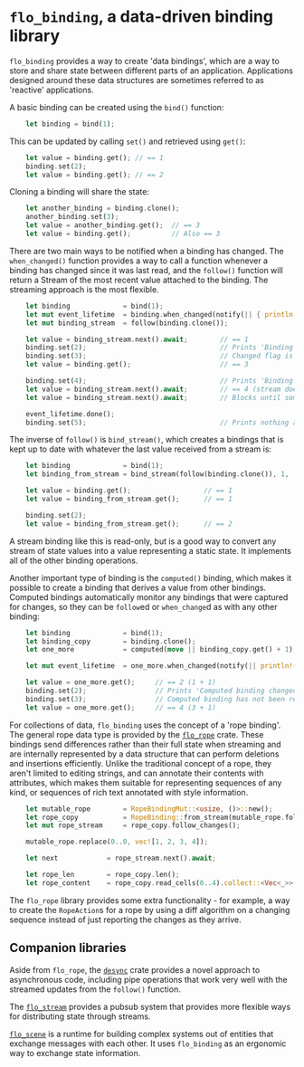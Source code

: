 
# `flo_binding`, a data-driven binding library

`flo_binding` provides a way to create 'data bindings', which are a way to store
and share state between different parts of an application. Applications designed
around these data structures are sometimes referred to as 'reactive' applications.

A basic binding can be created using the `bind()` function:

```Rust
    let binding = bind(1);
```

This can be updated by calling `set()` and retrieved using `get()`:

```Rust
    let value = binding.get(); // == 1
    binding.set(2);
    let value = binding.get(); // == 2
```

Cloning a binding will share the state:

```Rust
    let another_binding = binding.clone();
    another_binding.set(3);
    let value = another_binding.get();  // == 3
    let value = binding.get();          // Also == 3
```

There are two main ways to be notified when a binding has changed. The 
`when_changed()` function provides a way to call a function whenever a binding
has changed since it was last read, and the `follow()` function will return a 
Stream of the most recent value attached to the binding. The streaming approach
is the most flexible.

```Rust
    let binding             = bind(1);
    let mut event_lifetime  = binding.when_changed(notify(|| { println!("Binding changed"); }));
    let mut binding_stream  = follow(binding.clone());

    let value = binding_stream.next().await;        // == 1
    binding.set(2);                                 // Prints 'Binding changed'
    binding.set(3);                                 // Changed flag is set, so prints nothing
    let value = binding.get();                      // == 3

    binding.set(4);                                 // Prints 'Binding changed' again
    let value = binding_stream.next().await;        // == 4 (stream does not return intermediate values)
    let value = binding_stream.next().await;        // Blocks until something elsewhere updates the binding

    event_lifetime.done();
    binding.set(5);                                 // Prints nothing as the 'when_changed' event has been deregistered
```

The inverse of `follow()` is `bind_stream()`, which creates a bindings that is kept
up to date with whatever the last value received from a stream is:

```Rust
    let binding             = bind(1);
    let binding_from_stream = bind_stream(follow(binding.clone()), 1, |_old_value, new_value| new_value);

    let value = binding.get();                  // == 1
    let value = binding_from_stream.get();      // == 1

    binding.set(2);
    let value = binding_from_stream.get();      // == 2
```

A stream binding like this is read-only, but is a good way to convert any stream of
state values into a value representing a static state. It implements all of the other
binding operations.

Another important type of binding is the `computed()` binding, which makes it possible 
to create a binding that derives a value from other bindings. Computed bindings 
automatically monitor any bindings that were captured for changes, so they can be
`follow`ed or `when_change`d as with any other binding:

```Rust
    let binding             = bind(1);
    let binding_copy        = binding.clone();
    let one_more            = computed(move || binding_copy.get() + 1);

    let mut event_lifetime  = one_more.when_changed(notify(|| println!("Computed binding changed")));

    let value = one_more.get();     // == 2 (1 + 1)
    binding.set(2);                 // Prints 'Computed binding changed'
    binding.set(3);                 // Computed binding has not been read since the last notification so prints nothing
    let value = one_more.get();     // == 4 (3 + 1)
```

For collections of data, `flo_binding` uses the concept of a 'rope binding'. The 
general rope data type is provided by the [`flo_rope`](https://crates.io/crates/flo_rope)
crate. These bindings send differences rather than their full state when streaming and
are internally represented by a data structure that can perform deletions and insertions
efficiently. Unlike the traditional concept of a rope, they aren't limited to editing
strings, and can annotate their contents with attributes, which makes them suitable for
representing sequences of any kind, or sequences of rich text annotated with style
information.

```Rust
    let mutable_rope        = RopeBindingMut::<usize, ()>::new();
    let rope_copy           = RopeBinding::from_stream(mutable_rope.follow_changes());
    let mut rope_stream     = rope_copy.follow_changes();

    mutable_rope.replace(0..0, vec![1, 2, 3, 4]);

    let next            = rope_stream.next().await;                         // == RopeAction::Replace(0..0, vec![1,2,3,4]))

    let rope_len        = rope_copy.len();                                  // == 4
    let rope_content    = rope_copy.read_cells(0..4).collect::<Vec<_>>();   // == vec![1, 2, 3, 4]
```

The `flo_rope` library provides some extra functionality - for example, a way to create the
`RopeAction`s for a rope by using a diff algorithm on a changing sequence instead of just
reporting the changes as they arrive.

## Companion libraries

Aside from `flo_rope`, the [`desync`](https://crates.io/crates/desync) crate provides a 
novel approach to asynchronous code, including pipe operations that work very well with 
the streamed updates from the `follow()` function.

The [`flo_stream`](https://crates.io/crates/flo_stream) provides a pubsub system that
provides more flexible ways for distributing state through streams.

[`flo_scene`](https://github.com/logicalshift/flo_scene) is a runtime for building
complex systems out of entities that exchange messages with each other. It uses
`flo_binding` as an ergonomic way to exchange state information.
